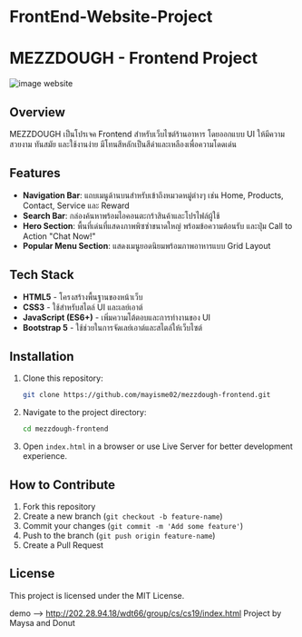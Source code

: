 # FrontEnd-Website-Project
# MEZZDOUGH - Frontend Project
![image website](images/screenshot.png)

## Overview
MEZZDOUGH เป็นโปรเจค Frontend สำหรับเว็บไซต์ร้านอาหาร โดยออกแบบ UI ให้มีความสวยงาม ทันสมัย และใช้งานง่าย มีโทนสีหลักเป็นสีดำและเหลืองเพื่อความโดดเด่น

## Features
- **Navigation Bar**: แถบเมนูด้านบนสำหรับเข้าถึงหมวดหมู่ต่างๆ เช่น Home, Products, Contact, Service และ Reward
- **Search Bar**: กล่องค้นหาพร้อมไอคอนตะกร้าสินค้าและโปรไฟล์ผู้ใช้
- **Hero Section**: พื้นที่เด่นที่แสดงภาพพิซซ่าขนาดใหญ่ พร้อมข้อความต้อนรับ และปุ่ม Call to Action "Chat Now!"
- **Popular Menu Section**: แสดงเมนูยอดนิยมพร้อมภาพอาหารแบบ Grid Layout

## Tech Stack
- **HTML5** - โครงสร้างพื้นฐานของหน้าเว็บ
- **CSS3** - ใช้สำหรับสไตล์ UI และเลย์เอาต์
- **JavaScript (ES6+)** - เพิ่มความโต้ตอบและการทำงานของ UI
- **Bootstrap 5** - ใช้ช่วยในการจัดเลย์เอาต์และสไตล์ให้เว็บไซต์

## Installation
1. Clone this repository:
   ```bash
   git clone https://github.com/mayisme02/mezzdough-frontend.git
   ```
2. Navigate to the project directory:
   ```bash
   cd mezzdough-frontend
   ```
3. Open `index.html` in a browser or use Live Server for better development experience.

## How to Contribute
1. Fork this repository
2. Create a new branch (`git checkout -b feature-name`)
3. Commit your changes (`git commit -m 'Add some feature'`)
4. Push to the branch (`git push origin feature-name`)
5. Create a Pull Request

## License
This project is licensed under the MIT License.


demo --> http://202.28.94.18/wdt66/group/cs/cs19/index.html
Project by Maysa and Donut
